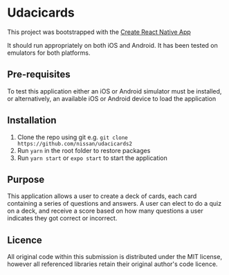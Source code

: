 # Udacicards

This project was bootstrapped with the [Create React Native App](https://github.com/react-community/create-react-native-app)

It should run appropriately on both iOS and Android. It has been tested on emulators for both platforms.

## Pre-requisites

To test this application either an iOS or Android simulator must be installed, or alternatively, an available iOS or Android device to load the application

## Installation

1. Clone the repo using git e.g. `git clone https://github.com/nissan/udacicards2`
2. Run `yarn` in the root folder to restore packages
3. Run `yarn start` or `expo start` to start the application

## Purpose

This application allows a user to create a deck of cards, each card containing a series of questions and answers. A user can elect to do a quiz on a deck, and receive a score based on how many questions a user indicates they got correct or incorrect.

## Licence

All original code within this submission is distributed under the MIT license, however all referenced libraries retain their original author's code licence.
